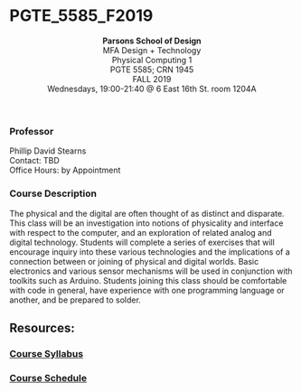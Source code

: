 # PGTE_5585_F2019

<div align=center>
	<strong>Parsons School of Design</strong><br>
	MFA Design + Technology<br>
	Physical Computing 1<br>
	PGTE 5585; CRN 1945<br>
	FALL 2019<br>
	Wednesdays, 19:00-21:40 @ 6 East 16th St. room 1204A
</div>
<br>
<br>

### Professor
Phillip David Stearns<br>
Contact: TBD<br>
Office Hours: by Appointment

### Course Description

The physical and the digital are often thought of as distinct and disparate. This class will be an investigation into notions of physicality and interface with respect to the computer, and an exploration of related analog and digital technology. Students will complete a series of exercises that will encourage inquiry into these various technologies and the implications of a connection between or joining of physical and digital worlds. Basic electronics and various sensor mechanisms will be used in conjunction with toolkits such as Arduino. Students joining this class should be comfortable with code in general, have experience with one programming language or another, and be prepared to solder. 

## Resources:

### [Course Syllabus](resources/syllabus.md)
### [Course Schedule](resources/schedule.md)